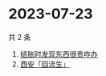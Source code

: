 # 2023-07-23

共 2 条

<!-- BEGIN ZHIHUSEARCH -->
<!-- 最后更新时间 Sun Jul 23 2023 04:11:09 GMT+0800 (China Standard Time) -->
1. [结账时发现东西很贵咋办](https://www.zhihu.com/search?q=结账时发现东西很贵咋办)
1. [西安「回流生」](https://www.zhihu.com/search?q=西安「回流生」)
<!-- END ZHIHUSEARCH -->
